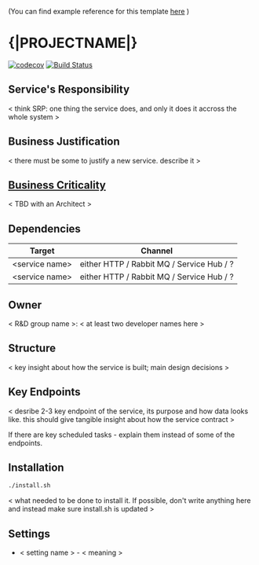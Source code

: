 (You can find example reference for this template [here](https://github.com/gtforge/arm_service/blob/dev/README.md) )

# {|PROJECTNAME|}
[![codecov](https://codecov.io/gh/gtforge/{|PROJECTNAME|}_service/branch/dev/graph/badge.svg?token=sqcVsy7Ae1)](https://codecov.io/gh/gtforge/{|PROJECTNAME|}_service) [![Build Status](https://travis-ci.com/gtforge/{|PROJECTNAME|}_service.svg?token=bLsoURkLsc3wxx9XEsrq&branch=dev)](https://travis-ci.com/gtforge/{|PROJECTNAME|}_service)

## Service's Responsibility
\< think SRP: one thing the service does, and only it does it accross the whole system >

## Business Justification
\< there must be some to justify a new service. describe it >

## [Business Criticality](https://confluence.gtforge.com/display/AR/Business+Criticality)
\< TBD with an Architect >

## Dependencies
| Target | Channel |
| --- | --- |
| \<service name> | either HTTP / Rabbit MQ / Service Hub / ? |
| \<service name> | either HTTP / Rabbit MQ / Service Hub / ? |

## Owner
\< R&D group name >: \< at least two developer names here >

## Structure
\< key insight about how the service is built; main design decisions >

## Key Endpoints
\< desribe 2-3 key endpoint of the service, its purpose and how data looks like. this should give tangible insight about how the service contract >

If there are key scheduled tasks - explain them instead of some of the endpoints.

## Installation
```bash
./install.sh
```
\< what needed to be done to install it. If possible, don't write anything here and instead make sure install.sh is updated >

## Settings
* \< setting name > - \< meaning >
